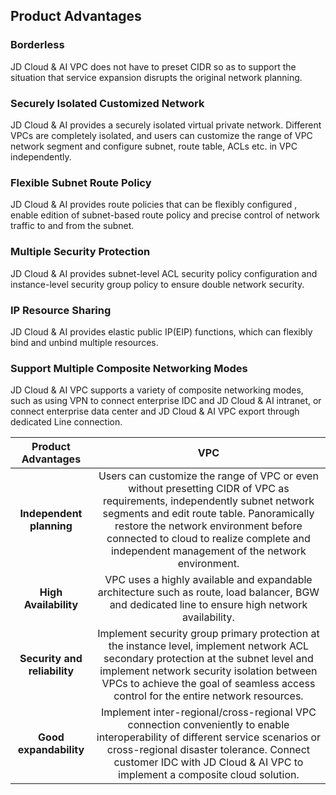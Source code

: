 ## Product Advantages

### Borderless

JD Cloud & AI VPC does not have to preset CIDR so as to support the situation that service expansion disrupts the original network planning.



### Securely Isolated Customized Network

JD Cloud & AI provides a securely isolated virtual private network. Different VPCs are completely isolated, and users can customize the range of VPC network segment and configure subnet, route table, ACLs etc. in VPC independently.



### Flexible Subnet Route Policy

JD Cloud & AI provides route policies that can be flexibly configured , enable edition of subnet-based route policy and precise control of network traffic to and from the subnet.



### Multiple Security Protection

JD Cloud & AI provides subnet-level ACL security policy configuration and instance-level security group policy to ensure double network security.



### IP Resource Sharing

JD Cloud & AI provides elastic public IP(EIP) functions, which can flexibly bind and unbind multiple resources.



### Support Multiple Composite Networking Modes

JD Cloud & AI VPC supports a variety of composite networking modes, such as using VPN to connect enterprise IDC and JD Cloud & AI intranet, or connect enterprise data center and JD Cloud & AI VPC export through dedicated Line connection.

 

|    Product Advantages    |                            VPC                            |
| :----------: | :----------------------------------------------------------: |
| **Independent planning** | Users can customize the range of VPC or even without presetting CIDR of VPC as requirements, independently subnet network segments and edit route table. Panoramically restore the network environment before connected to cloud to realize complete and independent management of the network environment. |
|  **High Availability**  | VPC uses a highly available and expandable architecture such as route, load balancer, BGW and dedicated line to ensure high network availability. |
| **Security and reliability** | Implement security group primary protection at the instance level, implement network ACL secondary protection at the subnet level and implement network security isolation between VPCs to achieve the goal of seamless access control for the entire network resources. |
| **Good expandability** | Implement inter-regional/cross-regional VPC  connection conveniently to enable interoperability of different service scenarios or cross-regional disaster tolerance. Connect customer IDC with JD Cloud & AI VPC to implement a composite cloud solution.|